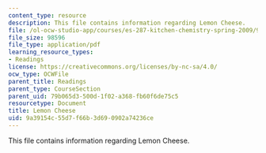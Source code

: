 ```yaml
---
content_type: resource
description: This file contains information regarding Lemon Cheese.
file: /ol-ocw-studio-app/courses/es-287-kitchen-chemistry-spring-2009/9a39154c55d7f66b3d690902a74236ce_MITES_287S09_read10.pdf
file_size: 98596
file_type: application/pdf
learning_resource_types:
- Readings
license: https://creativecommons.org/licenses/by-nc-sa/4.0/
ocw_type: OCWFile
parent_title: Readings
parent_type: CourseSection
parent_uid: 79b065d3-500d-1f02-a368-fb60f6de75c5
resourcetype: Document
title: Lemon Cheese
uid: 9a39154c-55d7-f66b-3d69-0902a74236ce
---
```

This file contains information regarding Lemon Cheese.